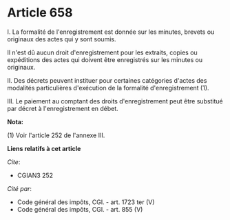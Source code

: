 # Article 658

I. La formalité de l'enregistrement est donnée sur les minutes, brevets ou originaux des actes qui y sont soumis.

Il n'est dû aucun droit d'enregistrement pour les extraits, copies ou expéditions des actes qui doivent être enregistrés sur
les minutes ou originaux.

II. Des décrets peuvent instituer pour certaines catégories d'actes des modalités particulières d'exécution de la formalité
d'enregistrement (1).

III. Le paiement au comptant des droits d'enregistrement peut être substitué par décret à l'enregistrement en débet.

**Nota:**

(1) Voir l'article 252 de l'annexe III.

**Liens relatifs à cet article**

_Cite_:

  - CGIAN3 252

_Cité par_:

  - Code général des impôts, CGI. - art. 1723 ter (V)
  - Code général des impôts, CGI. - art. 855 (V)

